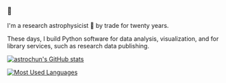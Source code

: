 ### 👋

I'm a research astrophysicist 🔭 by trade for twenty years.

These days, I build Python software for data analysis, visualization, and for library services, such as research data publishing.

[![astrochun's GitHub stats](https://github-readme-stats.vercel.app/api?username=astrochun&hide=stars&count_private=true&show_icons=true)](https://github.com/anuraghazra/github-readme-stats)

[![Most Used Languages](https://github-readme-stats.vercel.app/api/top-langs/?username=astrochun&exclude_repo=astrochun.github.io&count_private=true)](https://github.com/anuraghazra/github-readme-stats)

<!--
**astrochun/astrochun** is a ✨ _special_ ✨ repository because its `README.md` (this file) appears on your GitHub profile.

Here are some ideas to get you started:

- 🔭 I’m currently working on ...
- 🌱 I’m currently learning ...
- 👯 I’m looking to collaborate on ...
- 🤔 I’m looking for help with ...
- 💬 Ask me about ...
- 📫 How to reach me: ...
- 😄 Pronouns: ...
- ⚡ Fun fact: ...
-->

